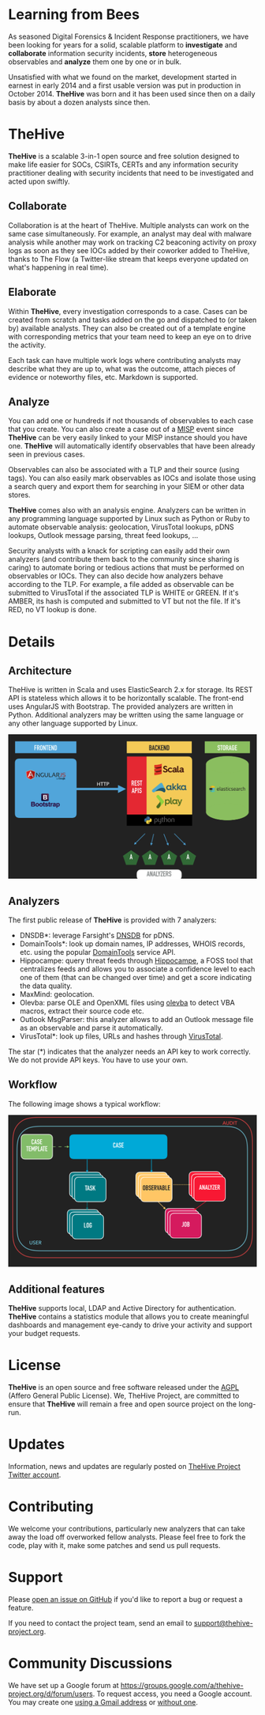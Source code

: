 # Learning from Bees
As seasoned Digital Forensics & Incident Response practitioners, we have been looking for years for a solid, scalable platform to **investigate** and **collaborate** information security incidents, **store** heterogeneous observables and **analyze** them one by one or in bulk.

Unsatisfied with what we found on the market, development started in earnest in early 2014 and a first usable version was put in production in October 2014. **TheHive** was born and it has been used since then on a daily basis by about a dozen analysts since then.

# TheHive
**TheHive** is a scalable 3-in-1 open source and free solution designed to make life easier for SOCs, CSIRTs, CERTs and any information security practitioner dealing with security incidents that need to be investigated and acted upon swiftly.

## Collaborate
Collaboration is at the heart of TheHive. Multiple analysts can work on the same case simultaneously. For example, an analyst may deal with malware analysis while another may work on tracking C2 beaconing activity on proxy logs as soon as they see IOCs added by their coworker added to TheHive, thanks to The Flow (a Twitter-like stream that keeps everyone updated on what's happening in real time).

## Elaborate
Within **TheHive**, every investigation corresponds to a case. Cases can be created from scratch and tasks added on the go and dispatched to (or taken by) available analysts. They can also be created out of a template engine with corresponding metrics that your team need to keep an eye on to drive the activity.

Each task can have multiple work logs where contributing analysts may describe what they are up to, what was the outcome, attach pieces of evidence or noteworthy files, etc. Markdown is supported.

## Analyze
You can add one or hundreds if not thousands of observables to each case that you create. You can also create a case out of a [MISP](http://www.misp-project.org/) event since **TheHive** can be very easily linked to your MISP instance should you have one. **TheHive** will automatically identify observables that have been already seen in previous cases.

Observables can also be associated with a TLP and their source (using tags). You can also easily mark observables as IOCs and isolate those using a search query and export them for searching in your SIEM or other data stores.

**TheHive** comes also with an analysis engine. Analyzers can be written in any programming language supported by Linux such as Python or Ruby to automate observable analysis: geolocation, VirusTotal lookups, pDNS lookups, Outlook message parsing, threat feed lookups, ...

Security analysts with a knack for scripting can easily add their own analyzers (and contribute them back to the community since sharing is caring) to automate boring or tedious actions that must be performed on observables or IOCs. They can also decide how analyzers behave according to the TLP. For example, a file added as observable can be submitted to VirusTotal if the associated TLP is WHITE or GREEN. If it's AMBER, its hash is computed and submitted to VT but not the file. If it's RED, no VT lookup is done.

# Details
## Architecture
TheHive is written in Scala and uses ElasticSearch 2.x for storage. Its REST API is stateless which allows it to be horizontally scalable. The front-end uses AngularJS with Bootstrap. The provided analyzers are written in Python. Additional analyzers may be written using the same language or any other language supported by Linux.

![](docs/Architecture.png)

## Analyzers
The first public release of **TheHive** is provided with 7 analyzers:
+ DNSDB*: leverage Farsight's [DNSDB](https://www.dnsdb.info/) for pDNS.
+ DomainTools*: look up domain names, IP addresses, WHOIS records, etc. using the popular [DomainTools](http://domaintools.com/) service API.
+ Hippocampe: query threat feeds through [Hippocampe](https://github.com/CERT-BDF/Hippocampe), a FOSS tool that centralizes feeds and allows you to associate a confidence level to each one of them (that can be changed over time) and get a score indicating the data quality.
+ MaxMind: geolocation.
+ Olevba: parse OLE and OpenXML files using [olevba](http://www.decalage.info/python/olevba) to detect VBA macros, extract their source code etc.
+ Outlook MsgParser: this analyzer allows to add an Outlook message file as an observable and parse it automatically.
+ VirusTotal*: look up files, URLs and hashes through [VirusTotal](https://www.virustotal.com/).

The star (*) indicates that the analyzer needs an API key to work correctly. We do not provide API keys. You have to use your own.

## Workflow
The following image shows a typical workflow:

![](docs/Workflow.png)

## Additional features
**TheHive** supports local, LDAP and Active Directory for authentication. **TheHive** contains a statistics module that allows you to create meaningful dashboards and management eye-candy to drive your activity and support your budget requests.

# License
**TheHive** is an open source and free software released under the [AGPL](https://github.com/CERT-BDF/TheHive/blob/master/LICENSE) (Affero General Public License). We, TheHive Project, are committed to ensure that **TheHive** will remain a free and open source project on the long-run.

# Updates
Information, news and updates are regularly posted on [TheHive Project Twitter account](https://twitter.com/thehive_project).

# Contributing
We welcome your contributions, particularly new analyzers that can take away the load off overworked fellow analysts. Please feel free to fork the code, play with it, make some patches and send us pull requests.

# Support
Please [open an issue on GitHub](https://github.com/CERT-BDF/TheHive/issues) if you'd like to report a bug or request a feature.

If you need to contact the project team, send an email to <support@thehive-project.org>.

# Community Discussions
We have set up a Google forum at <https://groups.google.com/a/thehive-project.org/d/forum/users>. To request access, you need a Google account. You may create one [using a Gmail address](https://accounts.google.com/SignUp?hl=en) or [without one](https://accounts.google.com/SignUpWithoutGmail?hl=en).
